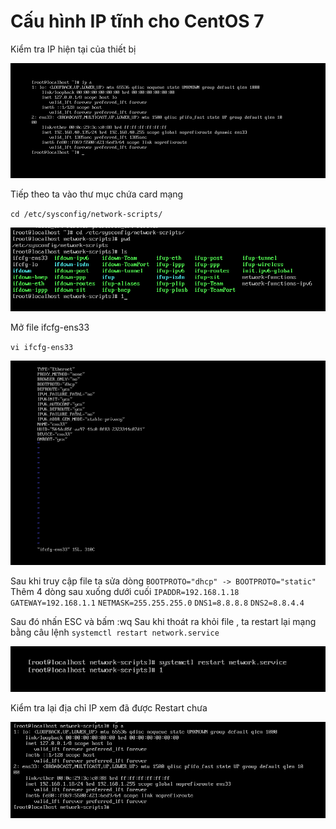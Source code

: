 # Cấu hình IP tĩnh cho CentOS 7

Kiểm tra IP hiện tại của thiết bị 

![Alt text](../imgs/1.png)

Tiếp theo ta vào thư mục chứa card mạng 

`cd /etc/sysconfig/network-scripts/`

![Alt text](../imgs/2.png)

Mở file ifcfg-ens33

`vi ifcfg-ens33`

![Alt text](../imgs/3.png)

Sau khi truy cập file ta sửa dòng 
`BOOTPROTO="dhcp" -> BOOTPROTO="static"`
Thêm 4 dòng sau xuống dưới cuối
`IPADDR=192.168.1.18`
`GATEWAY=192.168.1.1`
`NETMASK=255.255.255.0`
`DNS1=8.8.8.8`
`DNS2=8.8.4.4`

Sau đó nhấn ESC và bấm :wq
Sau khi thoát ra khỏi file , ta restart lại mạng bằng câu lệnh 
`systemctl restart network.service`

![Alt text](../imgs/4.png)

Kiểm tra lại địa chỉ IP xem đã được Restart chưa 

![Alt text](../imgs/5.png)